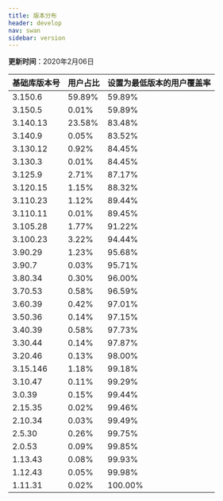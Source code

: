 ```yaml
---
title: 版本分布
header: develop
nav: swan
sidebar: version
---
```

**更新时间**：2020年2月06日


 
|基础库版本号|用户占比|设置为最低版本的用户覆盖率|
|---|---|---|
|3.150.6|59.89%|59.89%|
|3.150.5|0.01%|59.89%|
|3.140.13|23.58%|83.48%|
|3.140.9|0.05%|83.52%|
|3.130.12|0.92%|84.45%|
|3.130.3|0.01%|84.45%|
|3.125.9|2.71%|87.17%|
|3.120.15|1.15%|88.32%|
|3.110.23|1.12%|89.44%|
|3.110.11|0.01%|89.45%|
|3.105.28|1.77%|91.22%|
|3.100.23|3.22%|94.44%|
|3.90.29|1.23%|95.68%|
|3.90.7|0.03%|95.71%|
|3.80.34|0.30%|96.00%|
|3.70.53|0.58%|96.59%|
|3.60.39|0.42%|97.01%|
|3.50.36|0.14%|97.15%|
|3.40.39|0.58%|97.73%|
|3.30.44|0.14%|97.87%|
|3.20.46|0.13%|98.00%|
|3.15.146|1.18%|99.18%|
|3.10.47|0.11%|99.29%|
|3.0.39|0.15%|99.44%|
|2.15.35|0.02%|99.46%|
|2.10.34|0.03%|99.49%|
|2.5.30|0.26%|99.75%|
|2.0.53|0.09%|99.85%|
|1.13.43|0.08%|99.93%|
|1.12.43|0.05%|99.98%|
|1.11.31|0.02%|100.00%|